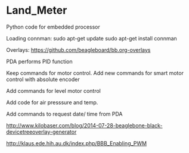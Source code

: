 # Land_Meter
Python code for embedded processor

Loading connman:
  sudo apt-get update
  sudo apt-get install connman
  
 Overlays: 
  https://github.com/beagleboard/bb.org-overlays
  
  PDA performs PID function
  
  Keep commands for motor control.
  Add new commands for smart motor control with absolute encoder
  
  Add commands for level motor control
  
  Add code for air presssure and temp.
  
  Add commands to request date/ time from PDA


http://www.kilobaser.com/blog/2014-07-28-beaglebone-black-devicetreeoverlay-generator

http://klaus.ede.hih.au.dk/index.php/BBB_Enabling_PWM

